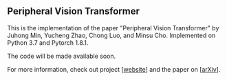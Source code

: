 ## Peripheral Vision Transformer
This is the implementation of the paper "Peripheral Vision Transformer" by Juhong Min, Yucheng Zhao, Chong Luo, and Minsu Cho. Implemented on Python 3.7 and Pytorch 1.8.1.

The code will be made available soon.

For more information, check out project [[website](https://cvlab.postech.ac.kr/research/PerViT/)] and the paper on [[arXiv](https://arxiv.org/abs/2206.06801)].
